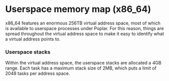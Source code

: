 # Userspace memory map (x86_64)
x86_64 features an enormous 256TB virtual address space, most of which is available to userspace processes under Poplar. For this reason, things are spread throughout the virtual address space to make it
easy to identify what a virtual address points to.

### Userspace stacks
Within the virtual address space, the userspace stacks are allocated a 4GB range. Each task has a maximum stack size of 2MB, which puts a limit of 2048 tasks per address space.
